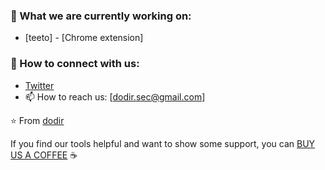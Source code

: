 ### 🔭 What we are currently working on:
- [teeto] - [Chrome extension]

### 🤝 How to connect with us:
- [Twitter]([DodirSec](https://twitter.com/DodirSec))
- 📫 How to reach us: [dodir.sec@gmail.com]

⭐️ From [dodir](https://github.com/dodir-sec)
  
If you find our tools helpful and want to show some support, you can [BUY US A COFFEE](https://www.buymeacoffee.com/dodirseck) ☕
